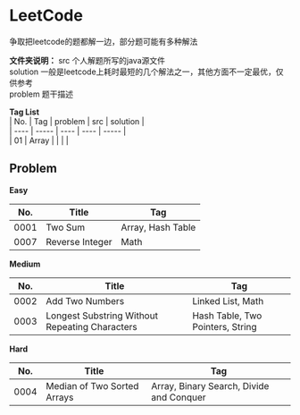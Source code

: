 # LeetCode

争取把leetcode的题都解一边，部分题可能有多种解法

**文件夹说明：**
src	个人解题所写的java源文件  
solution	一般是leetcode上耗时最短的几个解法之一，其他方面不一定最优，仅供参考  
problem	题干描述  

**Tag List**  
| No. | Tag  | problem | src | solution |  
| ---- | ----- | ---- | ---- | ----- |  
| 01 | Array |  |   |   |  

## Problem  
**Easy**  

| No.  | Title | Tag  |  
| ---- | ----- | ---- |  
| 0001 | Two Sum | Array, Hash Table |  
| 0007 | Reverse Integer | Math |  

**Medium**  

| No.  | Title | Tag  |  
| ---- | ----- | ---- |  
| 0002 | Add Two Numbers | Linked List, Math |  
| 0003 | Longest Substring Without Repeating Characters | Hash Table, Two Pointers, String |  

**Hard**  

| No.  | Title | Tag  |  
| ---- | ----- | ---- |  
| 0004 | Median of Two Sorted Arrays | Array, Binary Search, Divide and Conquer |  

